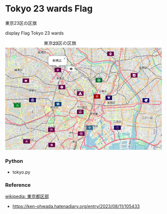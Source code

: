 Tokyo 23 wards Flag
===============

東京23区の区旗

display Flag Tokyo 23 wards

![tokyo 23 wards flag](https://github.com/ohwada/World_Countries/blob/main/japan_municipaliy/folium/tokyo/tokyo_23_wards_flag/screenshots/tokyo_23_wards_flag.png)

### Python  

- tokyo.py  

### Reference

[wikipedia: 東京都区部](https://ja.wikipedia.org/wiki/%E6%9D%B1%E4%BA%AC%E9%83%BD%E5%8C%BA%E9%83%A8)
- https://ken-ohwada.hatenadiary.org/entry/2023/08/11/105433


